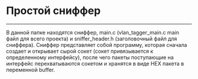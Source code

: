# Простой сниффер
---
В данной папке находятся сниффер, main.c (vlan_tagger_main.c main файл для всего проекта) и sniffer_header.h (заголовочный файл для сниффера).
Сниффер представляет собой программу, которая сначала создает и открывает сырой сокет (сокет привязывается к определенному интерфейсу), после чего пакеты поступающие на интерфейс перехватываются сокетом и хранятся в виде HEX пакета в переменной buffer.
